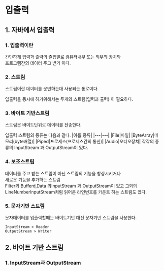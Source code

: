 # 입출력

## 1. 자바에서 입출력

### 1. 입출력이란
간단하게 입력과 출력의 줄입말로 컴퓨터내부 또는 외부의 장치와        
프로그램간의 데이터 주고 받기 이다.


### 2. 스트림

  스트립이란 데이터를 운반하는대 사용되는 통로이다.     
  
입출력을 동시에 하기위해서는 두개의 스트림(입력과 출력) 이 필요하다.       

### 3. 바이트 기반스트림

스트림은 바이트단위로 데이터를 전송한다.        

입출력 스트림의 종류는 다음과 같다.
|이름|종류|
|---|---|
|File|파일|
|ByteArray|메모리(byte배열)|
|Piped|프로세스(프로세스간의 통신)|
|Audio|오디오장치|
각각의 종류의 InputStream 과 OutputStream이 있다.     


### 4. 보조스트림
데이터를 주고 받는 스트림이 아닌 스트림의 기능을 항샹시키거나       
새로운 기능을 추가하는 스트림     
Filter와 Bufferd,Data 의InputStream 과 OutputStream이 있고 그외의         
LineNumberInputStream처럼 읽어온 라인번호를 카운트 하는 스트림도 있다.      

### 5. 문자기반 스트림
문자데이터를 입출력할때는 바이트기반 대신 문자기반 스트림을 사용한다.

    InputStream > Reader
    OutputStream > Writer

## 2. 바이트 기반 스트림

### 1. InputStream과 OutputStream 

